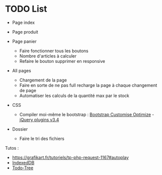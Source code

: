 # TODO List
- Page index

- Page produit

- Page panier
  - Faire fonctionner tous les boutons
  - Nombre d'articles à calculer
  - Refaire le bouton supprimer en responsive

- All pages
  - Chargement de la page
  - Faire en sorte de ne pas full recharge la page à chaque changement de page
  - Automatiser les calculs de la quantité max par le stock

- CSS
  - Compiler moi-même le bootstrap : [Bootstrap Customise Optimize](https://getbootstrap.com/docs/5.0/customize/optimize/) - [jQuery plugins v3.4](https://getbootstrap.com/docs/3.4/customize/)

- Dossier
  - Faire le tri des fichiers


Tutos :
- https://grafikart.fr/tutoriels/tp-php-request-1167#autoplay
- [IndexedDB](https://www.ionos.fr/digitalguide/sites-internet/developpement-web/indexeddb/)
- [Todo-Tree](https://github.com/Gruntfuggly/todo-tree#markdown-support)